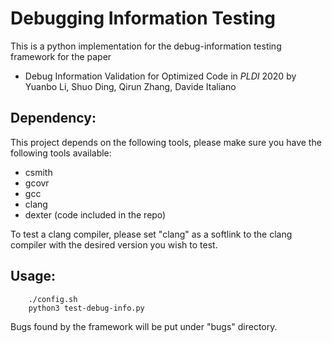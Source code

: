 # Debugging Information Testing

This is a python implementation for the debug-information testing framework for the paper 

- Debug Information Validation for Optimized Code in *PLDI* 2020 by Yuanbo Li, Shuo Ding, Qirun Zhang, Davide Italiano

## Dependency:
    
This project depends on the following tools, please make sure you have the following tools available:
        
- csmith 
- gcovr
- gcc
- clang
- dexter (code included in the repo)

To test a clang compiler, please set "clang" as a softlink to the clang compiler with the desired version you wish to test.

## Usage:
```
    ./config.sh
    python3 test-debug-info.py
```
Bugs found by the framework will be put under "bugs" directory.
